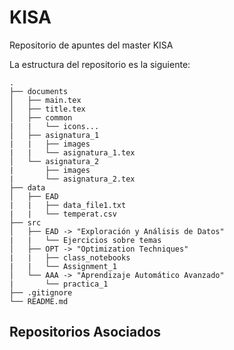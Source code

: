 # KISA
Repositorio de apuntes del master KISA

La estructura del repositorio es la siguiente:
```
.
├── documents
│   ├── main.tex
│   ├── title.tex
│   ├── common
|   |   └── icons...
│   ├── asignatura_1
|   |   ├── images
|   |   └── asignatura_1.tex
│   └── asignatura_2
|       ├── images
|       └── asignatura_2.tex
├── data
│   ├── EAD
|   |   ├── data_file1.txt
|   |   └── temperat.csv
├── src
│   ├── EAD -> "Exploración y Análisis de Datos"
|   |   └── Ejercicios sobre temas
│   ├── OPT -> "Optimization Techniques"
|   |   ├── class_notebooks
|   |   └── Assignment_1
│   └── AAA -> "Aprendizaje Automático Avanzado"
|       └── practica_1
├── .gitignore
└── README.md
```




## Repositorios Asociados


